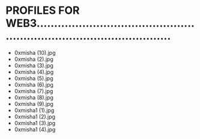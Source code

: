 # PROFILES FOR WEB3............................................................................................
- 0xmisha (10).jpg
- 0xmisha (2).jpg
- 0xmisha (3).jpg
- 0xmisha (4).jpg
- 0xmisha (5).jpg
- 0xmisha (6).jpg
- 0xmisha (7).jpg
- 0xmisha (8).jpg
- 0xmisha (9).jpg
- 0xmisha1 (1).jpg
- 0xmisha1 (2).jpg
- 0xmisha1 (3).jpg
- 0xmisha1 (4).jpg
